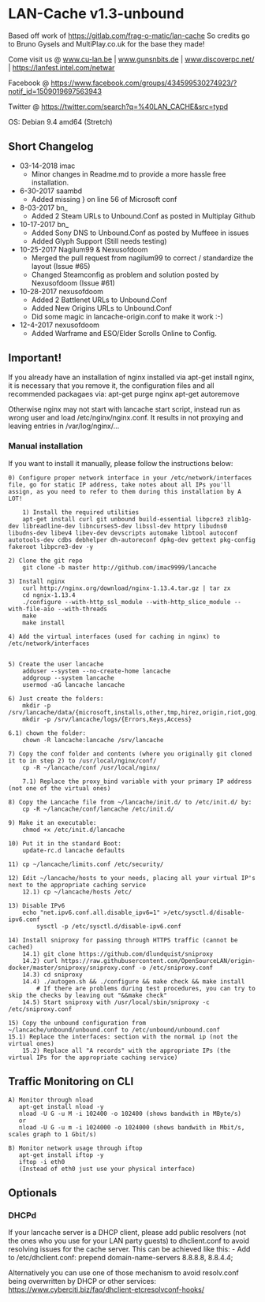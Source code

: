 LAN-Cache v1.3-unbound
==============

Based off work of https://gitlab.com/frag-o-matic/lan-cache
So credits go to Bruno Gysels and MultiPlay.co.uk for the base they made!

Come visit us @ www.cu-lan.be | www.gunsnbits.de | www.discoverpc.net/ | https://lanfest.intel.com/netwar

Facebook @ https://www.facebook.com/groups/434599530274923/?notif_id=1509019697563943

Twitter @ https://twitter.com/search?q=%40LAN_CACHE&src=typd

OS: Debian 9.4 amd64 (Stretch)

## Short Changelog
* 03-14-2018 imac
	* Minor changes in Readme.md to provide a more hassle free installation.
* 6-30-2017 saambd
    * Added missing } on line 56 of Microsoft conf    
* 8-03-2017 bn_
    * Added 2 Steam URLs to Unbound.Conf as posted in Multiplay Github
* 10-17-2017 bn_    
    * Added Sony DNS to Unbound.Conf as posted by Muffeee in issues
    * Added Glyph Support (Still needs testing)
* 10-25-2017 Nagilum99 & Nexusofdoom
    * Merged the pull request from nagilum99 to correct / standardize the layout (Issue #65)
    * Changed Steamconfig as problem and solution posted by Nexusofdoom (Issue #61)
* 10-28-2017 nexusofdoom
    * Added 2 Battlenet URLs to Unbound.Conf
    * Added New Origins URLs to Unbound.Conf
    * Did some magic in lancache-origin.conf to make it work :-)
* 12-4-2017 nexusofdoom
    * Added Warframe and ESO/Elder Scrolls Online to Config.

## Important!
If you already have an installation of nginx installed via apt-get install nginx, it is necessary that you remove it, the configuration files and all recommended packagaes via:
apt-get purge nginx
apt-get autoremove

Otherwise nginx may not start with lancache start script, instead run as wrong user and load /etc/nginx/nginx.conf.
It results in not proxying and leaving entries in /var/log/nginx/...

### Manual installation

If you want to install it manually, please follow the instructions below:

	0) Configure proper network interface in your /etc/network/interfaces file, go for static IP address, take notes about all IPs you'll assign, as you need to refer to them during this installation by A LOT!

    	1) Install the required utilities
	   	apt-get install curl git unbound build-essential libpcre3 zlib1g-dev libreadline-dev libncurses5-dev libssl-dev httpry libudns0 libudns-dev libev4 libev-dev devscripts automake libtool autoconf autotools-dev cdbs debhelper dh-autoreconf dpkg-dev gettext pkg-config fakeroot libpcre3-dev -y

	2) Clone the git repo
	   	git clone -b master http://github.com/imac9999/lancache

	3) Install nginx
	   	curl http://nginx.org/download/nginx-1.13.4.tar.gz | tar zx
	   	cd ngnix-1.13.4
	   	./configure --with-http_ssl_module --with-http_slice_module --with-file-aio --with-threads
	   	make
	   	make install

	4) Add the virtual interfaces (used for caching in nginx) to /etc/network/interfaces


	5) Create the user lancache
		adduser --system --no-create-home lancache
		addgroup --system lancache
		usermod -aG lancache lancache
	
	6) Just create the folders:
		mkdir -p /srv/lancache/data/{microsoft,installs,other,tmp,hirez,origin,riot,gog,sony,steam,wargaming,arenanetworks,uplay,glyph,zenimax,digitalextremes,pearlabyss}
		mkdir -p /srv/lancache/logs/{Errors,Keys,Access}

	6.1) chown the folder:
		chown -R lancache:lancache /srv/lancache

	7) Copy the conf folder and contents (where you originally git cloned it to in step 2) to /usr/local/nginx/conf/
		cp -R ~/lancache/conf /usr/local/nginx/
    		
		7.1) Replace the proxy_bind variable with your primary IP address (not one of the virtual ones)

	8) Copy the Lancache file from ~/lancache/init.d/ to /etc/init.d/ by:
		cp -R ~/lancache/conf/lancache /etc/init.d/

	9) Make it an executable:
		chmod +x /etc/init.d/lancache

	10) Put it in the standard Boot:
		update-rc.d lancache defaults

	11) cp ~/lancache/limits.conf /etc/security/

   	12) Edit ~/lancache/hosts to your needs, placing all your virtual IP's next to the appropriate caching service
		12.1) cp ~/lancache/hosts /etc/
			
	13) Disable IPv6
		echo "net.ipv6.conf.all.disable_ipv6=1" >/etc/sysctl.d/disable-ipv6.conf
        	sysctl -p /etc/sysctl.d/disable-ipv6.conf

	14) Install sniproxy for passing through HTTPS traffic (cannot be cached)
		14.1) git clone https://github.com/dlundquist/sniproxy
		14.2) curl https://raw.githubusercontent.com/OpenSourceLAN/origin-docker/master/sniproxy/sniproxy.conf -o /etc/sniproxy.conf
		14.3) cd sniproxy
		14.4) ./autogen.sh && ./configure && make check && make install
			# If there are problems during test procedures, you can try to skip the checks by leaving out "&&make check" 
		14.5) Start sniproxy with /usr/local/sbin/sniproxy -c /etc/sniproxy.conf

	15) Copy the unbound configuration from ~/lancache/unbound/unbound.conf to /etc/unbound/unbound.conf
	15.1) Replace the interfaces: section with the normal ip (not the virtual ones)
    	15.2) Replace all "A records" with the appropriate IPs (the virtual IPs for the appropriate caching service)

## Traffic Monitoring on CLI

	A) Monitor through nload
	   apt-get install nload -y
	   nload -U G -u M -i 102400 -o 102400 (shows bandwith in MByte/s)
	   or
	   nload -U G -u m -i 1024000 -o 1024000 (shows bandwith in Mbit/s, scales graph to 1 Gbit/s)
	   
	B) Monitor network usage through iftop
	   apt-get install iftop -y
	   iftop -i eth0
	   (Instead of eth0 just use your physical interface)

## Optionals
### DHCPd

If your lancache server is a DHCP client, please add public resolvers (not the ones who you use for your LAN party guests) to dhclient.conf
to avoid resolving issues for the cache server. This can be achieved like this:
	- Add to /etc/dhclient.conf: prepend domain-name-servers 8.8.8.8, 8.8.4.4;

Alternatively you can use one of those mechanism to avoid resolv.conf being overwritten by DHCP or other services:
https://www.cyberciti.biz/faq/dhclient-etcresolvconf-hooks/

